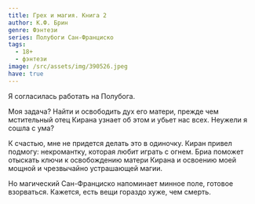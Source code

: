 ```yaml
---
title: Грех и магия. Книга 2
author: К.Ф. Брин
genre: Фэнтези
series: Полубоги Сан-Франциско
tags:
  - 18+
  - фэнтези
image: /src/assets/img/390526.jpeg
have: true
---
```

Я согласилась работать на Полубога.



Моя задача? Найти и освободить дух его матери, прежде чем мстительный отец Кирана узнает об этом и убьет нас всех. Неужели я сошла с ума?



К счастью, мне не придется делать это в одиночку. Киран привел подмогу: некромантку, которая любит играть с огнем. Бриа поможет отыскать ключи к освобождению матери Кирана и освоению моей мощной и чрезвычайно устрашающей магии.



Но магический Сан-Франциско напоминает минное поле, готовое взорваться. Кажется, есть вещи гораздо хуже, чем смерть.

